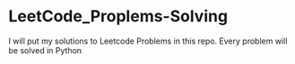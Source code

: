 # LeetCode_Proplems-Solving
I will put my solutions to Leetcode Problems in this repo. Every problem will be solved in Python
